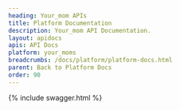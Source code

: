 ```yaml
---
heading: Your_mom APIs
title: Platform Documentation
description: Your_mom API Documentation.
layout: apidocs
apis: API Docs
platform: your_moms
breadcrumbs: /docs/platform/platform-docs.html
parent: Back to Platform Docs
order: 90
---
```


{% include swagger.html %}

